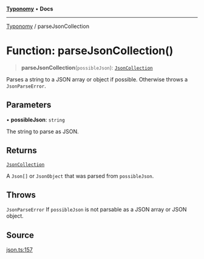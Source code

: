 [**Typonomy**](../README.md) • **Docs**

***

[Typonomy](../globals.md) / parseJsonCollection

# Function: parseJsonCollection()

> **parseJsonCollection**(`possibleJson`): [`JsonCollection`](../type-aliases/JsonCollection.md)

Parses a string to a JSON array or object if possible.
Otherwise throws a `JsonParseError`.

## Parameters

• **possibleJson**: `string`

The string to parse as JSON.

## Returns

[`JsonCollection`](../type-aliases/JsonCollection.md)

A `Json[]` or `JsonObject` that was parsed from `possibleJson`.

## Throws

`JsonParseError` If `possibleJson` is not parsable as a JSON array or JSON object.

## Source

[json.ts:157](https://github.com/softcraft-development/typonomy/blob/bcea019d216cf7f686cf96fe07d66281dfcae070/src/json.ts#L157)

